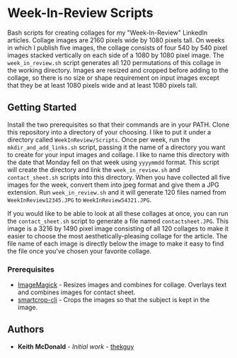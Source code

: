 # Week-In-Review Scripts

Bash scripts for creating collages for my "Week-In-Review" LinkedIn articles. Collage images are 2160 pixels wide by 1080 pixels tall. On weeks in which I publish five images, the collage consists of four 540 by 540 pixel images stacked vertically on each side of a 1080 by 1080 pixel image. The `week_in_review.sh` script generates all 120 permutations of this collage in the working directory. Images are resized and cropped before adding to the collage, so there is no size or shape requirement on input images except that they be at least 1080 pixels wide and at least 1080 pixels tall.

## Getting Started

Install the two prerequisites so that their commands are in your PATH. Clone this repository into a directory of your choosing. I like to put it under a directory called `WeekInReview/Scripts`. Once per week, run the `mkdir_and_add_links.sh` script, passing it the name of a directory you want to create for your input images and collage. I like to name this directory with the date that Monday fell on that week using `yyyymmdd` format. This script will create the directory and link the `week_in_review.sh` and `contact_sheet.sh` scripts into this directory. When you have collected all five images for the week, convert them into jpeg format and give them a JPG extension. Run `week_in_review.sh` and it will generate 120 files named from `WeekInReview12345.JPG` to `WeekInReview54321.JPG`.

If you would like to be able to look at all these collages at once, you can run the `contact_sheet.sh` script to generate a file named `contactsheet.JPG`. This image is a 3216 by 1490 pixel image consisting of all 120 collages to make it easier to choose the most aesthetically-pleasing collage for the article. The file name of each image is directly below the image to make it easy to find the file once you've chosen your favorite collage.

### Prerequisites

* [ImageMagick](https://www.imagemagick.org/script/index.php) - Resizes images and combines for collage. Overlays text and combines images for contact sheet.
* [smartcrop-cli](https://github.com/jwagner/smartcrop-cli) - Crops the images so that the subject is kept in the image.

## Authors

* **Keith McDonald** - *Initial work* - [thekguy](https://github.com/thekguy)
